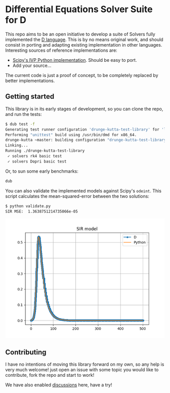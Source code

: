 # Differential Equations Solver Suite for D 

This repo aims to be an open initiative to develop a suite of Solvers fully implemented the [D language](https://dlang.org). This is by no means original work, and should consist in porting and adapting existing implementation in other languages. Interesting sources of reference implementations are:
 - [Scipy's IVP Python implementation](https://github.com/scipy/scipy/tree/master/scipy/integrate/_ivp). Should be easy to port.
 - Add your source...

The current code is just a proof of concept, to be completely replaced by better implementations.

## Getting started
This library is in its early stages of development, so you can clone the repo, and run the tests:
```bash
$ dub test -f
Generating test runner configuration 'drunge-kutta-test-library' for 'library' (library).
Performing "unittest" build using /usr/bin/dmd for x86_64.
drunge-kutta ~master: building configuration "drunge-kutta-test-library"...
Linking...
Running ./drunge-kutta-test-library 
 ✓ solvers rk4 basic test
 ✓ solvers Dopri basic test
```
Or, to sun some early benchmarks: 
```bash
dub
```

You can also validate the implemented models against Scipy's `odeint`. This script calculates the mean-squared-error between the two solutions:

```bash
$ python validate.py
SIR MSE:  1.3638751214735066e-05
```
![SIR](validate_sir.png)


## Contributing
I have no intentions of moving this library forward on my own, so any help is very much welcome! just open an issue with some topic you would like to contribute, fork the repo and start to work!

We have also enabled [discussions](https://github.com/fccoelho/D-DifferentialEquations/discussions) here, have a try!
